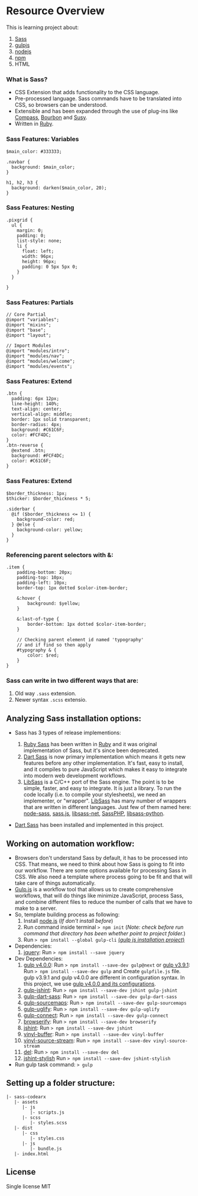 # Resource Overview
This is learning project about:
 1. [Sass](https://sass-lang.com/)
 2. [gulpjs](http://gulpjs.com/) 
 3. [nodejs](https://nodejs.org/en/)
 4. [npm](https://www.npmjs.com/)
 5. HTML 

 ### What is Sass?
  - CSS Extension that adds functionality to the CSS language.
  - Pre-processed language. Sass commands have to be translated into CSS, 
    so browsers can be understood.
  - Extensible and has been expanded through the use of plug-ins like 
    [Compass](http://compass-style.org/), [Bourbon](https://www.bourbon.io/) 
    and [Susy](http://oddbird.net/susy/).
  - Written in [Ruby](https://www.ruby-lang.org/en/).

### Sass Features: Variables
   ```
   $main_color: #333333;
   
   .navbar {
     background: $main_color;
   }
   
   h1, h2, h3 {
     background: darken($main_color, 20);
   }
   ```

### Sass Features: Nesting
   ```
   .pixgrid {
     ul {
       margin: 0;
       padding: 0;
       list-style: none;
       li {
         float: left;
         width: 96px;
         height: 96px;
         padding: 0 5px 5px 0;
       }
     }

   }
   ```

### Sass Features: Partials 
   ```
   // Core Partial
   @import "variables";
   @import "mixins";
   @import "base";
   @import "layout";
   
   // Import Modules
   @import "modules/intro";
   @import "modules/nav";
   @import "modules/welcome";
   @import "modules/events";
   ```

### Sass Features: Extend
   ```
   .btn {
     padding: 6px 12px;
     line-height: 140%;
     text-align: center;
     vertical-align: middle;
     border: 1px solid transparent;
     border-radius: 4px;
     background: #C61C6F;
     color: #FCF4DC;
   }
   .btn-reverse {
     @extend .btn;
     background: #FCF4DC;
     color: #C61C6F;
   }
   ```

### Sass Features: Extend
   ```
   $border_thickness: 1px;
   $thicker: $border_thickness * 5;
   
   .siderbar {
     @if ($border_thickness <= 1) {
       background-color: red;
     } @else {
       background-color: yellow;
     }
   }
   ```
   
### Referencing parent selectors with &:
   ```
   .item {
       padding-bottom: 20px;
       padding-top: 10px;
       padding-left: 10px;
       border-top: 1px dotted $color-item-border;

       &:hover {
           background: $yellow;
       }

       &:last-of-type {
           border-bottom: 1px dotted $color-item-border;
       }
      
       // Checking parent element id named 'typography' 
       // and if find so then apply
       #typography & {		
           color: $red;
       }
   }
   ```

### Sass can write in two different ways that are:
   1. Old way `.sass` extension.
   2. Newer syntax `.scss` extensio.

## Analyzing Sass installation options:
 - Sass has 3 types of release implementions:
   1. [Ruby Sass](https://sass-lang.com/ruby-sass) has been written in 
      [Ruby](https://www.ruby-lang.org/en/) and it was original implementation 
      of Sass, but it's since been deprecated. 
   2. [Dart Sass](https://sass-lang.com/dart-sass) is now primary implementation 
      which means it gets new features before any other implementation. It's fast, easy 
      to install, and it compiles to pure JavaScript which makes it easy to integrate 
      into modern web development workflows.
   3. [LibSass](https://sass-lang.com/libsass) is a C/C++ port of the Sass engine. 
      The point is to be simple, faster, and easy to integrate. It is just a library. 
      To run the code locally (i.e. to compile your stylesheets), we need an implementer, 
      or "wrapper". [LibSass](https://sass-lang.com/libsass) has many number of wrappers 
      that are written in different languages. Just few of them named here: 
      [node-sass](https://github.com/sass/node-sass), [sass.js](https://github.com/medialize/sass.js),
      [libsass-net](https://github.com/sass/libsass-net), [SassPHP](https://github.com/sensational/sassphp),
      [libsass-python](https://github.com/sass/libsass-python).

 - [Dart Sass](https://sass-lang.com/dart-sass) has been installed and implemented in this project.

## Working on automation workflow:
 - Browsers don't understand Sass by default, it has to be processed into CSS. 
   That means, we need to think about how Sass is going to fit into our workflow.
   There are some options available for processing Sass in CSS. We also need a 
   template where process going to be fit and that will take care of things automatically.
 - [Gulp.js](https://gulpjs.com/) is a workflow tool that allows us to create comprehensive workflows, that will 
   do things like minimize JavaScript, process Sass, and combine different files to reduce the number of calls
   that we have to make to a server.
 - So, template building process as following:
   1. Install [node.js](https://nodejs.org/en/) (*If don't install before*)
   2. Run command inside terminal `> npm init` (*Note: check before run command that directory has been whether point to project folder.*)
   3. Run `> npm install --global gulp-cli` [(*gulp js installation project*)](https://github.com/gulpjs/gulp/blob/v3.9.1/docs/getting-started.md)
 - Dependencies:
   1. [jquery](): Run `> npm install --save jquery`
 - Dev Dependencies:
   1. [gulp v4.0.0](https://github.com/gulpjs/gulp#installation): Run `> npm install --save-dev gulp@next`
      or [gulp v3.9.1](https://github.com/gulpjs/gulp): Run `> npm install --save-dev gulp` and Create `gulpfile.js` file.
      gulp v3.9.1 and gulp v4.0.0 are different in configuration syntax. In this project, we use [gulp v4.0.0 and its configurations](https://github.com/gulpjs/gulp/blob/master/docs/getting-started/3-creating-tasks.md).
   2. [gulp-jshint](https://www.npmjs.com/package/gulp-jshint): Run `> npm install --save-dev jshint gulp-jshint`
   3. [gulp-dart-sass](https://www.npmjs.com/package/gulp-dart-sass): Run `> npm install --save-dev gulp-dart-sass`
   4. [gulp-sourcemaps](https://www.npmjs.com/package/gulp-sourcemaps): Run `> npm install --save-dev gulp-sourcemaps`
   5. [gulp-uglify](https://www.npmjs.com/package/gulp-uglify): Run `> npm install --save-dev gulp-uglify`
   6. [gulp-connect](https://www.npmjs.com/package/gulp-connect): Run `> npm install --save-dev gulp-connect`
   7. [browserify](https://www.npmjs.com/package/browserify): Run `> npm install --save-dev browserify`
   8. [jshint](https://www.npmjs.com/package/jshint): Run `> npm install --save-dev jshint`
   9. [vinyl-buffer](https://www.npmjs.com/package/vinyl-buffer): Run `> npm install --save-dev vinyl-buffer`
   10. [vinyl-source-stream](https://www.npmjs.com/package/vinyl-source-stream): Run `> npm install --save-dev vinyl-source-stream`
   11. [del](https://www.npmjs.com/package/del): Run `> npm install --save-dev del`
   12. [jshint-stylish](https://www.npmjs.com/package/jshint-stylish) Run `> npm install --save-dev jshint-stylish`
- Run gulp task command: `> gulp`

## Setting up a folder structure:
   ```
   |- sass-codearx
      |- assets
         |- js
            |- scripts.js
         |- scss
            |- styles.scss
      |- dist
         |- css
            |- styles.css
         |- js
            |- bundle.js
      |- index.html
   ```
   
## License
 Single license MIT
